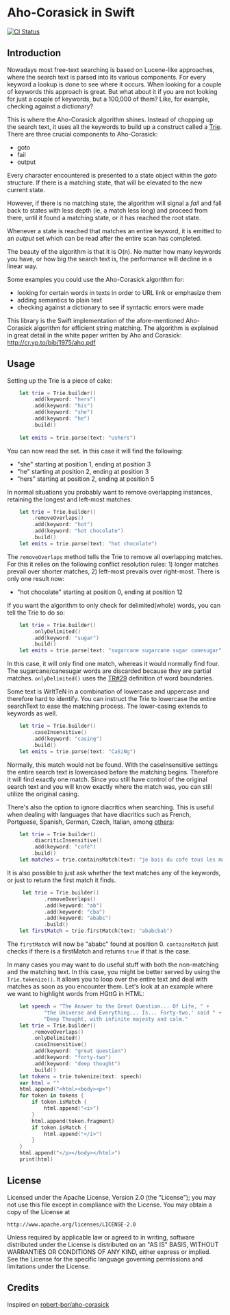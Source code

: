 # Aho-Corasick in Swift
[![CI Status](http://img.shields.io/travis/fpg1503/Aho-Corasick-Swift.svg?style=flat)](https://travis-ci.org/fpg1503/Aho-Corasick-Swift)

## Introduction
Nowadays most free-text searching is based on Lucene-like approaches, where the search text is parsed into its
various components. For every keyword a lookup is done to see where it occurs. When looking for a couple of keywords
this approach is great. But what about it if you are not looking for just a couple of keywords, but a 100,000 of
them? Like, for example, checking against a dictionary?

This is where the Aho-Corasick algorithm shines. Instead of chopping up the search text, it uses all the keywords
to build up a construct called a [Trie](http://en.wikipedia.org/wiki/Trie). There are three crucial components
to Aho-Corasick:
* goto
* fail
* output

Every character encountered is presented to a state object within the *goto* structure. If there is a matching state,
that will be elevated to the new current state.

However, if there is no matching state, the algorithm will signal a *fail* and fall back to states with less depth
(ie, a match less long) and proceed from there, until it found a matching state, or it has reached the root state.

Whenever a state is reached that matches an entire keyword, it is emitted to an *output* set which can be read after
the entire scan has completed.

The beauty of the algorithm is that it is O(n). No matter how many keywords you have, or how big the search text is,
the performance will decline in a linear way.

Some examples you could use the Aho-Corasick algorithm for:
* looking for certain words in texts in order to URL link or emphasize them
* adding semantics to plain text
* checking against a dictionary to see if syntactic errors were made

This library is the Swift implementation of the afore-mentioned Aho-Corasick algorithm for efficient string matching.
The algorithm is explained in great detail in the white paper written by
Aho and Corasick: http://cr.yp.to/bib/1975/aho.pdf

## Usage
Setting up the Trie is a piece of cake:
```swift
    let trie = Trie.builder()
        .add(keyword: "hers")
        .add(keyword: "his")
        .add(keyword: "she")
        .add(keyword: "he")
        .build()
        
    let emits = trie.parse(text: "ushers")
```

You can now read the set. In this case it will find the following:
* "she" starting at position 1, ending at position 3
* "he" starting at position 2, ending at position 3
* "hers" starting at position 2, ending at position 5

In normal situations you probably want to remove overlapping instances, retaining the longest and left-most
matches.

```swift
    let trie = Trie.builder()
        .removeOverlaps()
        .add(keyword: "hot")
        .add(keyword: "hot chocolate")
        .build()
    let emits = trie.parse(text: "hot chocolate")
```

The `removeOverlaps` method tells the Trie to remove all overlapping matches. For this it relies on the following
conflict resolution rules: 1) longer matches prevail over shorter matches, 2) left-most prevails over right-most.
There is only one result now:
* "hot chocolate" starting at position 0, ending at position 12

If you want the algorithm to only check for delimited(whole) words, you can tell the Trie to do so:

```swift
    let trie = Trie.builder()
        .onlyDelimited()
        .add(keyword: "sugar")
        .build()
    let emits = trie.parse(text: "sugarcane sugarcane sugar canesugar")
```

In this case, it will only find one match, whereas it would normally find four. The sugarcane/canesugar words
are discarded because they are partial matches. `onlyDelimited()` uses the [TR#29](http://www.unicode.org/reports/tr29/) definition of word boundaries.

Some text is WrItTeN in a combination of lowercase and uppercase and therefore hard to identify. You can instruct
the Trie to lowercase the entire searchText to ease the matching process. The lower-casing extends to keywords as well.

```swift
    let trie = Trie.builder()
        .caseInsensitive()
        .add(keyword: "casing")
        .build()
    let emits = trie.parse(text: "CaSiNg")
```

Normally, this match would not be found. With the caseInsensitive settings the entire search text is lowercased
before the matching begins. Therefore it will find exactly one match. Since you still have control of the original
search text and you will know exactly where the match was, you can still utilize the original casing.

There's also the option to ignore diacritics when searching. This is useful when dealing with languages that have diacritics such as French, Portguese, Spanish, German, Czech, Italian, among [others](https://en.wikipedia.org/wiki/Diacritic):

```swift
    let trie = Trie.builder()
        .diacriticInsensitive()
        .add(keyword: "café")
        .build()
    let matches = trie.containsMatch(text: "je bois du cafe tous les matins")
```

It is also possible to just ask whether the text matches any of the keywords, or just to return the first match it 
finds.

```swift
     let trie = Trie.builder()
            .removeOverlaps()
            .add(keyword: "ab")
            .add(keyword: "cba")
            .add(keyword: "ababc")
            .build()
    let firstMatch = trie.firstMatch(text: "ababcbab")
```

The `firstMatch` will now be "ababc" found at position 0. `containsMatch` just checks if there is a firstMatch and
returns `true` if that is the case.

In many cases you may want to do useful stuff with both the non-matching and the matching text. In this case, you
might be better served by using the `Trie.tokenize()`. It allows you to loop over the entire text and deal with
matches as soon as you encounter them. Let's look at an example where we want to highlight words from HGttG in HTML:

```swift
    let speech = "The Answer to the Great Question... Of Life, " +
            "the Universe and Everything... Is... Forty-two,' said " +
            "Deep Thought, with infinite majesty and calm."
    let trie = Trie.builder()
        .removeOverlaps()
        .onlyDelimited()
        .caseInsensitive()
        .add(keyword: "great question")
        .add(keyword: "forty-two")
        .add(keyword: "deep thought")
        .build()
    let tokens = trie.tokenize(text: speech)
    var html = ""
    html.append("<html><body><p>")
    for token in tokens {
        if token.isMatch {
            html.append("<i>")
        }
        html.append(token.fragment)
        if token.isMatch {
            html.append("</i>")
        }
    }
    html.append("</p></body></html>")
    print(html)
```

## License
   Licensed under the Apache License, Version 2.0 (the "License");
   you may not use this file except in compliance with the License.
   You may obtain a copy of the License at

	http://www.apache.org/licenses/LICENSE-2.0

   Unless required by applicable law or agreed to in writing, software
   distributed under the License is distributed on an "AS IS" BASIS,
   WITHOUT WARRANTIES OR CONDITIONS OF ANY KIND, either express or implied.
   See the License for the specific language governing permissions and
   limitations under the License.
   
## Credits

Inspired on [robert-bor/aho-corasick](https://github.com/robert-bor/aho-corasick/)
